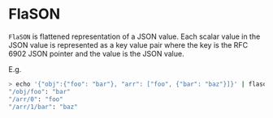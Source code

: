 # FlaSON

`FlaSON` is flattened representation of a JSON value. Each scalar value in the JSON value is represented as a key value pair where the key is the RFC 6902 JSON pointer and the value is the JSON value.


E.g.

```bash
> echo '{"obj":{"foo": "bar"}, "arr": ["foo", {"bar": "baz"}]}' | flason
"/obj/foo": "bar"
"/arr/0": "foo"
"/arr/1/bar": "baz"
```
